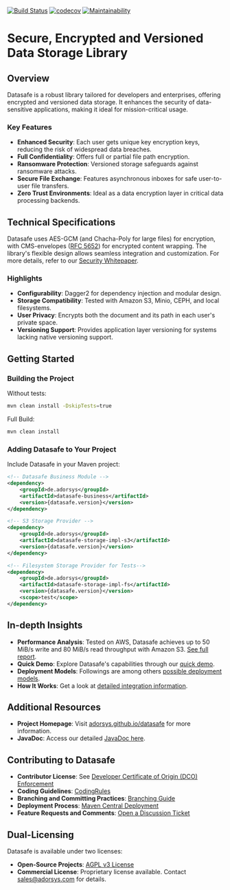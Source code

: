 [![Build Status](https://travis-ci.com/adorsys/datasafe.svg?branch=develop)](https://travis-ci.com/adorsys/datasafe)
[![codecov](https://codecov.io/gh/adorsys/datasafe/branch/develop/graph/badge.svg)](https://codecov.io/gh/adorsys/datasafe)
[![Maintainability](https://api.codeclimate.com/v1/badges/06ae7d4cafc3012cee85/maintainability)](https://codeclimate.com/github/adorsys/datasafe/maintainability)

# Secure, Encrypted and Versioned Data Storage Library

## Overview
Datasafe is a robust library tailored for developers and enterprises, offering encrypted and versioned data storage. It enhances the security of data-sensitive applications, making it ideal for mission-critical usage.

### Key Features
- **Enhanced Security**: Each user gets unique key encryption keys, reducing the risk of widespread data breaches.
- **Full Confidentiality**: Offers full or partial file path encryption.
- **Ransomware Protection**: Versioned storage safeguards against ransomware attacks.
- **Secure File Exchange**: Features asynchronous inboxes for safe user-to-user file transfers.
- **Zero Trust Environments**: Ideal as a data encryption layer in critical data processing backends.

## Technical Specifications
Datasafe uses AES-GCM (and Chacha-Poly for large files) for encryption, with CMS-envelopes ([RFC 5652](https://www.rfc-editor.org/rfc/rfc8933#RFC5652)) for encrypted content wrapping. The library's flexible design allows seamless integration and customization. For more details, refer to our [Security Whitepaper](SECURITY.WHITEPAPER.md).

### Highlights
- **Configurability**: Dagger2 for dependency injection and modular design.
- **Storage Compatibility**: Tested with Amazon S3, Minio, CEPH, and local filesystems.
- **User Privacy**: Encrypts both the document and its path in each user's private space.
- **Versioning Support**: Provides application layer versioning for systems lacking native versioning support.

## Getting Started

### Building the Project
Without tests:
```bash
mvn clean install -DskipTests=true
```

Full Build:
```bash
mvn clean install
```

### Adding Datasafe to Your Project
Include Datasafe in your Maven project:

```xml
<!-- Datasafe Business Module -->
<dependency>
    <groupId>de.adorsys</groupId>
    <artifactId>datasafe-business</artifactId>
    <version>{datasafe.version}</version>
</dependency>

<!-- S3 Storage Provider -->
<dependency>
    <groupId>de.adorsys</groupId>
    <artifactId>datasafe-storage-impl-s3</artifactId>
    <version>{datasafe.version}</version>
</dependency>

<!-- Filesystem Storage Provider for Tests-->
<dependency>
    <groupId>de.adorsys</groupId>
    <artifactId>datasafe-storage-impl-fs</artifactId>
    <version>{datasafe.version}</version>
    <scope>test</scope>
</dependency>
```

## In-depth Insights
- **Performance Analysis**: Tested on AWS, Datasafe achieves up to 50 MiB/s write and 80 MiB/s read throughput with Amazon S3. [See full report](datasafe-long-run-tests/README.md).
- **Quick Demo**: Explore Datasafe's capabilities through our [quick demo](./docs/readme/Demo.md).
- **Deployment Models**: Followings are among others [possible deployment models](./docs/readme/DeploymentModels.md).
- **How It Works**: Get a look at [detailed integration information](./docs/readme/HowItWorks.md).

## Additional Resources
- **Project Homepage**: Visit [adorsys.github.io/datasafe](https://adorsys.github.io/datasafe) for more information.
- **JavaDoc**: Access our detailed [JavaDoc here](https://adorsys.github.io/datasafe/javadoc/latest/index.html).

## Contributing to Datasafe
- **Contributor License**: See [Developer Certificate of Origin (DCO) Enforcement](https://github.com/adorsys/datasafe/discussions/253)
- **Coding Guidelines**: [CodingRules](docs/codingrules/CodingRules.md)
- **Branching and Committing Practices**: [Branching Guide](docs/branching/branch-and-commit.md)
- **Deployment Process**: [Maven Central Deployment](docs/general/deployment_maven_central.md)
- **Feature Requests and Comments**: [Open a Discussion Ticket](https://github.com/adorsys/datasafe/discussions)

## Dual-Licensing
Datasafe is available under two licenses:
- **Open-Source Projects**: [AGPL v3 License](https://www.gnu.org/licenses/agpl-3.0.en.html)
- **Commercial License**: Proprietary license available. Contact [sales@adorsys.com](mailto:sales@adorsys.com) for details.
